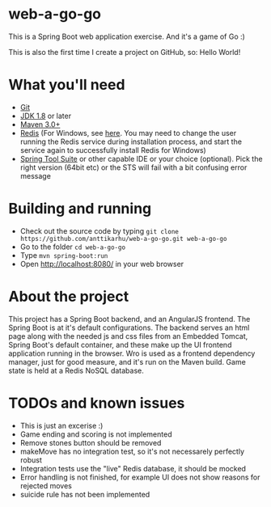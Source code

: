 # web-a-go-go
This is a Spring Boot web application exercise. And it's a game of Go :) 

This is also the first time I create a project on GitHub, so: Hello World!

# What you'll need
* [Git](https://git-scm.com/download/)
* [JDK 1.8](http://www.oracle.com/technetwork/java/javase/downloads/index.html) or later
* [Maven 3.0+](http://maven.apache.org/download.cgi)
* [Redis](http://redis.io/download) (For Windows, see [here](https://github.com/MSOpenTech/redis/releases). You may need to change the user running the Redis service during installation process, and start the service again to successfully install Redis for Windows)
* [Spring Tool Suite](https://spring.io/tools/sts/all) or other capable IDE or your choice (optional). Pick the right version (64bit etc) or the STS will fail with a bit confusing error message

# Building and running
* Check out the source code by typing `git clone https://github.com/anttikarhu/web-a-go-go.git web-a-go-go`
* Go to the folder `cd web-a-go-go`
* Type `mvn spring-boot:run`
* Open [http://localhost:8080/](http://localhost:8080/) in your web browser

# About the project
This project has a Spring Boot backend, and an AngularJS frontend. The Spring Boot is at it's default configurations. The backend serves an html page along with the needed js and css files from an Embedded Tomcat, Spring Boot's default container, and these make up the UI frontend application running in the browser. Wro is used as a frontend dependency manager, just for good measure, and it's run on the Maven build. Game state is held at a Redis NoSQL database.

# TODOs and known issues
* This is just an excerise :)
* Game ending and scoring is not implemented
* Remove stones button should be removed
* makeMove has no integration test, so it's not necessarely perfectly robust
* Integration tests use the "live" Redis database, it should be mocked
* Error handling is not finished, for example UI does not show reasons for rejected moves
* suicide rule has not been implemented
